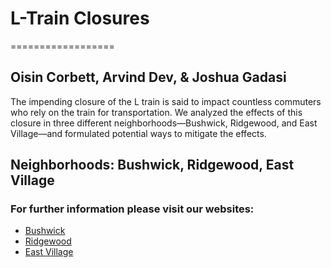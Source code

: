 # L-Train Closures
==================
## Oisin Corbett, Arvind Dev, & Joshua Gadasi
The impending closure of the L train is said to impact countless commuters who rely on the train for transportation. We analyzed the effects of this closure in three different neighborhoods—Bushwick, Ridgewood, and East Village—and formulated potential ways to mitigate the effects. 

## Neighborhoods: Bushwick, Ridgewood, East Village


### For further information please visit our websites: 
* [Bushwick](oisincorbett.github.io/)
* [Ridgewood](jgadasi.github.io/East-Village/)
* [East Village](arv-ind.github.io/Ridgewood/)


